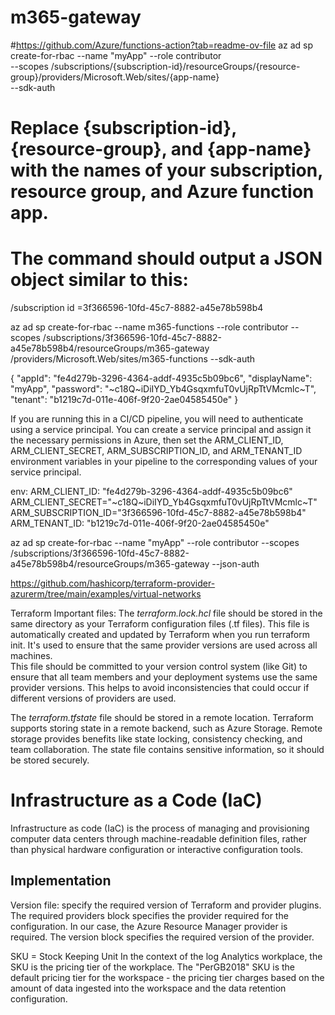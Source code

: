 # m365-gateway

#https://github.com/Azure/functions-action?tab=readme-ov-file
az ad sp create-for-rbac --name "myApp" --role contributor \
--scopes /subscriptions/{subscription-id}/resourceGroups/{resource-group}/providers/Microsoft.Web/sites/{app-name} \
--sdk-auth

# Replace {subscription-id}, {resource-group}, and {app-name} with the names of your subscription, resource group, and Azure function app.

# The command should output a JSON object similar to this:

/subscription id =3f366596-10fd-45c7-8882-a45e78b598b4

az ad sp create-for-rbac --name m365-functions --role contributor --scopes
/subscriptions/3f366596-10fd-45c7-8882-a45e78b598b4/resourceGroups/m365-gateway
/providers/Microsoft.Web/sites/m365-functions --sdk-auth

{
"appId": "fe4d279b-3296-4364-addf-4935c5b09bc6",
"displayName": "myApp",
"password": "~c18Q~iDiIYD_Yb4GsqxmfuT0vUjRpTtVMcmlc~T",
"tenant": "b1219c7d-011e-406f-9f20-2ae04585450e"
}

If you are running this in a CI/CD pipeline, you will need to authenticate using a service principal. You can create a
service principal and assign it the necessary permissions in Azure, then set the ARM_CLIENT_ID, ARM_CLIENT_SECRET,
ARM_SUBSCRIPTION_ID, and ARM_TENANT_ID environment variables in your pipeline to the corresponding values of your
service principal.

env:
ARM_CLIENT_ID: "fe4d279b-3296-4364-addf-4935c5b09bc6"
ARM_CLIENT_SECRET="~c18Q~iDiIYD_Yb4GsqxmfuT0vUjRpTtVMcmlc~T"
ARM_SUBSCRIPTION_ID="3f366596-10fd-45c7-8882-a45e78b598b4"
ARM_TENANT_ID: "b1219c7d-011e-406f-9f20-2ae04585450e"

az ad sp create-for-rbac --name "myApp" --role contributor --scopes
/subscriptions/3f366596-10fd-45c7-8882-a45e78b598b4/resourceGroups/m365-gateway --json-auth

https://github.com/hashicorp/terraform-provider-azurerm/tree/main/examples/virtual-networks

Terraform Important files:
The _terraform.lock.hcl_ file should be stored in
the same directory as your Terraform configuration files
(.tf files). This file is automatically created and updated by Terraform when you run terraform init. It's used to
ensure
that the same provider versions are used across all machines.  
This file should be committed to your version control system (like Git)
to ensure that all team members and your deployment systems use the same provider versions.
This helps to avoid inconsistencies that could occur if different versions of providers are used.

The _terraform.tfstate_ file should be stored in a remote location.
Terraform supports storing state in a remote backend, such as Azure Storage.
Remote storage provides benefits like state locking, consistency checking, and team collaboration.
The state file contains sensitive information, so it should be stored securely.

# Infrastructure as a Code (IaC)

Infrastructure as code (IaC) is the process of managing and provisioning computer data centers through machine-readable
definition files,
rather than physical hardware configuration or interactive configuration tools.

## Implementation

Version file: specify the required version of Terraform and provider plugins.
The required providers block specifies the provider required for the configuration.
In our case, the Azure Resource Manager provider is required. The version block specifies the required version of the
provider.

SKU = Stock Keeping Unit
In the context of the log Analytics workplace, the SKU is the pricing tier of the workplace.
The "PerGB2018" SKU is the default pricing tier for the workspace - the pricing tier charges based on the amount of data
ingested into the workspace and the data retention configuration.
